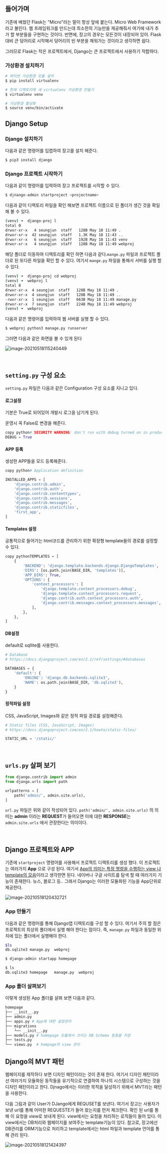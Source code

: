 ## 들어가며

기존에 배웠던 Flask는 "Micro"라는 말이 항상 앞에 붙는다. Micro Web Framework라고 불린다. 웹 프레임워크를 만드는데 최소한의 기능만을 제공해줘서 여기에 내가 추가 할 부분들을 구현하는 것이다. 반면에, 장고의 경우는 모든것이 내장되어 있어. Flask 대비 큰 덩어리로 시작해서 덩어리의 빈 부분을 채워가는 것이라고 생각하면 쉽다. 

그러므로 Flask는 작은 프로젝트에서, Django는 큰 프로젝트에서 사용하기 적합하다. 

### 가상환경 설치하기

```bash
# 파이썬 가상환경 모듈 설치
$ pip install virtualenv

# 현재 디렉토리에 새 virtualenv 가상환경 만들기
$ virtualenv venv

# 가상환경 활성화
$ source venv/bin/activate
```



## Django Setup

### Django 설치하기

다음과 같은 명령어를 입렵하여 장고를 설치 해준다.

```bash
$ pip3 install django
```



### Django 프로젝트 시작하기

다음과 같이 명령어를 입력하여 장고 프로젝트를 시작할 수 있다.

```bash
$ djnango-admin startproject <projectname>
```

다음과 같이 디렉토리 파일을 확인 해보면 프로젝트 이름으로 된 폴더가 생긴 것을 확일 해 볼 수 있다.

```bash
(venv) ➜  django-proj l
total 0
drwxr-xr-x   4 seungjun  staff   128B May 18 11:49 .
drwxr-xr-x  42 seungjun  staff   1.3K May 18 11:43 ..
drwxr-xr-x   6 seungjun  staff   192B May 18 11:43 venv
drwxr-xr-x   4 seungjun  staff   128B May 18 11:49 webproj
```



해당 폴더로 이동하여 디렉토리를 확인 하면 다음과 같다.`mange.py` 파일과 프로젝트 폴더로 된 또다른 파일을 확인 할 수 있다. 여기서 `mange.py` 파일을 통해서 서버를 실행 할 수 있다.

```bash
(venv) ➜  django-proj cd webproj
(venv) ➜  webproj l
total 8
drwxr-xr-x  4 seungjun  staff   128B May 18 11:49 .
drwxr-xr-x  4 seungjun  staff   128B May 18 11:49 ..
-rwxr-xr-x  1 seungjun  staff   663B May 18 11:49 manage.py
drwxr-xr-x  7 seungjun  staff   224B May 18 11:49 webproj
(venv) ➜  webproj
```



다음과 같은 명령어를 입력하여 웹 서버를 실행 할 수 있다.

```bash
$ webproj python3 manage.py runserver
```

그러면 다음과 같은 화면을 볼 수 있게 된다

![image-20210518115240449](img/image-20210518115240449.png)

<br>

## `setting.py` 구성 요소

`setting.py` 파일은 다음과 같은 Configuration 구성 요소를 지니고 있다.

#### 로그설정

기본은 True로 되어있어 개발시 로그을 남기게 된다.

운영시 꼭 False로 변경을 해준다.

```python
copy python# SECURITY WARNING: don't run with debug turned on in production!
DEBUG = True
```

 

#### APP 등록

생성한 APP들을 모드 등록해준다.

```python
copy python# Application definition

INSTALLED_APPS = [
    'django.contrib.admin',
    'django.contrib.auth',
    'django.contrib.contenttypes',
    'django.contrib.sessions',
    'django.contrib.messages',
    'django.contrib.staticfiles',
    'first_app',
]
```

 

#### Templates 설정

공통적으로 들어가는 html코드를 관리하기 위한 확장형 template들의 경로를 설정할 수 있다.

```python
copy pythonTEMPLATES = [
    {
        'BACKEND': 'django.template.backends.django.DjangoTemplates',
        'DIRS': [os.path.join(BASE_DIR, 'templates')],
        'APP_DIRS': True,
        'OPTIONS': {
            'context_processors': [
                'django.template.context_processors.debug',
                'django.template.context_processors.request',
                'django.contrib.auth.context_processors.auth',
                'django.contrib.messages.context_processors.messages',
            ],
        },
    },
]
```

 

#### DB설정

default로 sqllite를 사용한다.

```python
# Database
# https://docs.djangoproject.com/en/2.1/ref/settings/#databases

DATABASES = {
    'default': {
        'ENGINE': 'django.db.backends.sqlite3',
        'NAME': os.path.join(BASE_DIR, 'db.sqlite3'),
    }
}
```



#### 정적파일 설정

CSS, JavaScript, Images와 같은 정적 파일 경로를 설정해준다.

```python
# Static files (CSS, JavaScript, Images)
# https://docs.djangoproject.com/en/2.1/howto/static-files/

STATIC_URL = '/static/'
```



<br>

## `urls.py`  살펴 보기

```python
from django.contrib import admin
from django.urls import path

urlpatterns = [
    path('admin/', admin.site.urls),
]
```

`url.py` 파일은 위와 같이 작성되어 있다. `path('admin/', admin.site.urls)` 의 의미는 **admin** 이라는 **REQUEST**가 들어오면 이에 대한 **RESPONSE**는 `admin.site.urls` 에서 관장한다는 의미이다.



<br>

## Django 프로젝트와 APP

기존에 `startproject` 명령어를 사용해서 프로젝트 디렉토리를 생성 했다.  이 프로젝트는 여러가지 **App** 으로 구성 된다. 여기서 <u>App의 의미는 특정 명령을 수행하는 view 나 template의 모음</u>이라고 생각한면 된다. 네이버나 구글 사이트를 탐색 할 때 여러가지 기능이 존재한다. 뉴스, 블로그 등.. 그래서 Django는 이러한 모듈화된 기능을 App단위로 제공한다.

![image-20210518120432721](https://tva1.sinaimg.cn/large/008i3skNgy1gqmeh6ol8gj30d0071mxe.jpg)

### App 만들기

다음과 같은 명령어를 통해 Django앱 디렉토리를 구성 할 수 있다. 여기서 주의 할 점은 프로젝트의 최상위 폴더에서 실행 해야 한다는 점이다. 즉, `manage.py` 파일과 동일한 위치에 있는 폴더에서 실행해야 한다.

```bash
$ls
db.sqlite3 manage.py  webproj

$ django-admin startapp homepage

$ ls
db.sqlite3 homepage   manage.py  webproj
```



### App 폴더 살펴보기

이렇게 생성된 App 폴더를 살펴 보면 다음과 같다.

```bash
homepage
├── __init__.py
├── admin.py
├── apps.py # App에 대한 설정관리
├── migrations
│   └── __init__.py
├── models.py # homepage 모듈에서 쓰이는 DB Schema 등등을 저장
├── tests.py
└── views.py  # hompage의 view 관리
```





## Django의 MVT 패턴

웹페이지를 제작하다 보면 디자인 패턴이라는 것이 존재 한다. 여기서 디자인 패턴이라선 여러가지 모듈화된 동작들을 유기적으로 연결하여 하나의 시스템으로 구성하는 것을 디자인 패턴이라고 한다. Djnago에서는 이러한 목적을 달성하기 위해서 MVT라는 패턴을 사용한다.

다음 그림과 같이 User가 DJango에게 REQUSET를 보낸다. 여기서 장고는 사용자가 보낸 url를 통해 어떠한 REQUESTE가 들어 왔는지를 먼저 체크한다. 확인 된 url를 통해 이 요청을 view로 보내게 된다. view에서는 요청을 처리하는 로직들이 들어 있다. 이 view에서는 DB처리와 웹페이지를 보여주는 template기능이 있다. 참고로, 장고에선 DB관리를 ORM기능으로 처리하고 template에서는 html 파일과 template 언어를 통해 관리 된다.

![image-20210518121424397](https://tva1.sinaimg.cn/large/008i3skNgy1gqmerfnefqj30k609adh2.jpg)



